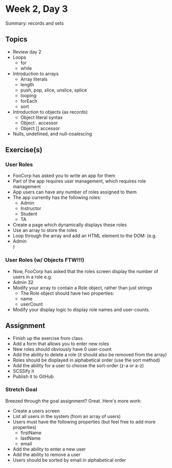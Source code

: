 # Week 2, Day 3

Summary: records and sets

## Topics

- Review day 2
- Loops
  - for
  - while
- Introduction to arrays
  - Array literals
  - length
  - push, pop, slice, unslice, splice
  - looping
  - forEach
  - sort
- Introduction to objects (as records)
  - Object literal syntax
  - Object . accessor
  - Object [] accessor
- Nulls, undefined, and null-coalescing

## Exercise(s)

### User Roles

- FooCorp has asked you to write an app for them
- Part of the app requires user management, which requires role management
- App users can have any number of roles assigned to them
- The app currently has the following roles:
  - Admin
  - Instructor
  - Student
  - TA
- Create a page which dynamically displays these roles
- Use an array to store the roles
- Loop through the array and add an HTML element to the DOM:
  (e.g. <li class="user-role">Admin</li>)

### User Roles (w/ Objects FTW!!!)

- Now, FooCorp has asked that the roles screen display the number of users in a role
  e.g.
    <li class="user-role">
      <span class="role-name">Admin</span>
      <span class="role-user-count">32</span>
    </li>
- Modify your array to contain a Role object, rather than just strings
  - The Role object should have two properties:
  - name
  - userCount
- Modify your display logic to display role names and user-counts.


## Assignment

- Finish up the exercise from class
- Add a form that allows you to enter new roles
- New roles should obviously have 0 user-count
- Add the ability to delete a role (it should also be removed from the array)
- Roles should be displayed in alphabetical order (use the sort method)
- Add the ability for a user to choose the sort-order (z-a or a-z)
- SCSSify it
- Publish it to GitHub

### Stretch Goal

Breezed through the goal assignment? Great. Here's more work:

- Create a users screen
- List all users in the system (from an array of users)
- Users must have the following properties (but feel free to add more properties)
  - firstName
  - lastName
  - email
- Add the ability to enter a new user
- Add the ability to remove a user
- Users should be sorted by email in alphabetical order
